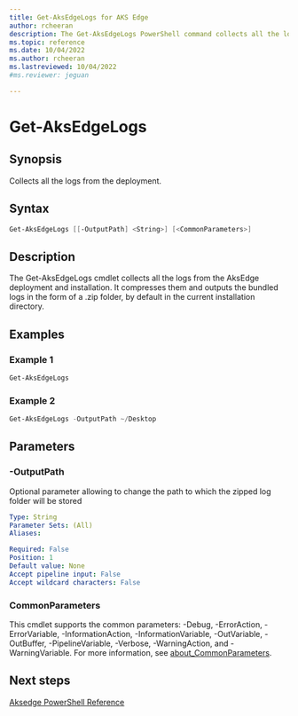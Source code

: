 ```yaml
---
title: Get-AksEdgeLogs for AKS Edge
author: rcheeran
description: The Get-AksEdgeLogs PowerShell command collects all the logs from the deployment.
ms.topic: reference
ms.date: 10/04/2022
ms.author: rcheeran 
ms.lastreviewed: 10/04/2022
#ms.reviewer: jeguan

---
```


# Get-AksEdgeLogs

## Synopsis

Collects all the logs from the deployment.

## Syntax

```powershell
Get-AksEdgeLogs [[-OutputPath] <String>] [<CommonParameters>]
```

## Description

The Get-AksEdgeLogs cmdlet collects all the logs from the AksEdge deployment and installation.
It compresses them and outputs the bundled logs in the form of a .zip folder, by default in the current
installation directory.

## Examples

### Example 1

```powershell
Get-AksEdgeLogs
```

### Example 2

```powershell
Get-AksEdgeLogs -OutputPath ~/Desktop
```

## Parameters

### -OutputPath

Optional parameter allowing to change the path to which the zipped log folder will be stored

```yaml
Type: String
Parameter Sets: (All)
Aliases:

Required: False
Position: 1
Default value: None
Accept pipeline input: False
Accept wildcard characters: False
```

### CommonParameters

This cmdlet supports the common parameters: -Debug, -ErrorAction, -ErrorVariable, -InformationAction, -InformationVariable, -OutVariable, -OutBuffer, -PipelineVariable, -Verbose, -WarningAction, and -WarningVariable. For more information, see [about_CommonParameters](https://go.microsoft.com/fwlink/?LinkID=113216).

## Next steps

[Aksedge PowerShell Reference](./index.md)
